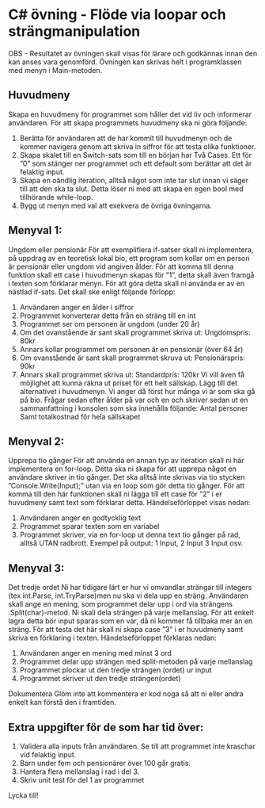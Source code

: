 # C# övning - Flöde via loopar och strängmanipulation

OBS - Resultatet av övningen skall visas för lärare och godkännas innan den kan anses vara genomförd.
Övningen kan skrivas helt i programklassen med menyn i Main-metoden.

## Huvudmeny

Skapa en huvudmeny för programmet som håller det vid liv och informerar användaren.
För att skapa programmets huvudmeny ska ni göra följande:

1. Berätta för användaren att de har kommit till huvudmenyn och de kommer
   navigera genom att skriva in siffror för att testa olika funktioner.
2. Skapa skalet till en Switch-sats som till en början har Två Cases. Ett för ”0” som stänger ner programmet och ett default som berättar att det är felaktig input.
3. Skapa en oändlig iteration, alltså något som inte tar slut innan vi säger till att den
   ska ta slut. Detta löser ni med att skapa en egen bool med tillhörande while-loop.
4. Bygg ut menyn med val att exekvera de övriga övningarna.

## Menyval 1:

Ungdom eller pensionär För att exemplifiera if-satser skall ni implementera, på uppdrag av en teoretisk lokal bio, ett program som kollar om en person är pensionär eller ungdom vid angiven ålder. För att komma till denna funktion skall ett case i huvudmenyn skapas för ”1”, detta skall även framgå i texten som förklarar menyn.
För att göra detta skall ni använda er av en nästlad if-sats. Det skall ske enligt följande förlopp:

1. Användaren anger en ålder i siffror
2. Programmet konverterar detta från en sträng till en int
3. Programmet ser om personen är ungdom (under 20 år)
4. Om det ovanstående är sant skall programmet skriva ut: Ungdomspris: 80kr
5. Annars kollar programmet om personen är en pensionär (över 64 år)
6. Om ovanstående är sant skall programmet skruva ut: Pensionärspris: 90kr
7. Annars skall programmet skriva ut: Standardpris: 120kr
   Vi vill även få möjlighet att kunna räkna ut priset för ett helt sällskap. Lägg till det alternativet i huvudmenyn. Vi anger då först hur många vi är som ska gå på bio. Frågar sedan efter ålder på var och en och skriver sedan ut en sammanfattning i konsolen som ska innehålla följande:
   Antal personer Samt totalkostnad för hela sällskapet

## Menyval 2:

Upprepa tio gånger För att använda en annan typ av iteration skall ni här implementera en for-loop. Detta ska ni skapa för att upprepa något en användare skriver in tio gånger. Det ska alltså inte skrivas via tio stycken ”Console.Write(Input);” utan via en loop som gör detta tio gånger. För att komma till den här funktionen skall ni lägga till ett case för ”2” i er huvudmeny samt text som förklarar detta.
Händelseförloppet visas nedan:

1. Användaren anger en godtycklig text
2. Programmet sparar texten som en variabel
3. Programmet skriver, via en for-loop ut denna text tio gånger på rad, alltså UTAN radbrott. Exempel på output: 1 Input, 2 Input 3 Input osv.

## Menyval 3:

Det tredje ordet Ni har tidigare lärt er hur vi omvandlar strängar till integers (tex int.Parse, int.TryParse)men nu ska vi dela upp en sträng. Användaren skall ange en mening, som programmet delar upp i ord via strängens .Split(char)-metod. Ni skall dela strängen på varje mellanslag. För att enkelt lagra detta bör input sparas som en var, då ni kommer få tillbaka mer än en sträng. För att testa det här skall ni skapa case ”3” i er huvudmeny samt skriva en förklaring i texten.
Händelseförloppet förklaras nedan:

1. Användaren anger en mening med minst 3 ord
2. Programmet delar upp strängen med split-metoden på varje mellanslag
3. Programmet plockar ut den tredje strängen (ordet) ur input
4. Programmet skriver ut den tredje strängen(ordet)

Dokumentera Glöm inte att kommentera er kod noga så att ni eller andra enkelt kan förstå den i framtiden.

## Extra uppgifter för de som har tid över:

1. Validera alla inputs från användaren. Se till att programmet inte kraschar vid
   felaktig input.
2. Barn under fem och pensionärer över 100 går gratis.
3. Hantera flera mellanslag i rad i del 3.
4. Skriv unit test för del 1 av programmet

Lycka till!
